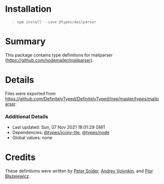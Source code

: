 # Installation
> `npm install --save @types/mailparser`

# Summary
This package contains type definitions for mailparser (https://github.com/nodemailer/mailparser).

# Details
Files were exported from https://github.com/DefinitelyTyped/DefinitelyTyped/tree/master/types/mailparser.

### Additional Details
 * Last updated: Sun, 07 Nov 2021 18:01:29 GMT
 * Dependencies: [@types/iconv-lite](https://npmjs.com/package/@types/iconv-lite), [@types/node](https://npmjs.com/package/@types/node)
 * Global values: none

# Credits
These definitions were written by [Peter Snider](https://github.com/psnider), [Andrey Volynkin](https://github.com/Avol-V), and [Pior Błażejewicz](https://github.com/peterblazejewicz).

